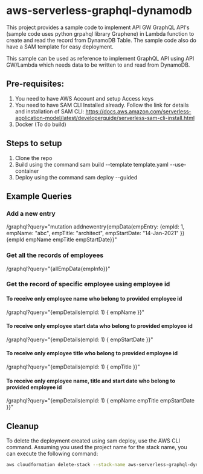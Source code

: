 # aws-serverless-graphql-dynamodb

This project provides a sample code to implement API GW GraphQL API's (sample code uses python grpahql library Graphene) in Lambda function to create and read the record from DynamoDB Table. The sample code also do have a SAM template for easy deployment.

This sample can be used as reference to implement GraphQL API using API GW/Lambda which needs data to be written to and read from DynamoDB.

## Pre-requisites:

1. You need to have AWS Account and setup Access keys
2. You need to have SAM CLI Installed already. Follow the link for details and installation of SAM CLI: https://docs.aws.amazon.com/serverless-application-model/latest/developerguide/serverless-sam-cli-install.html
3.  Docker (To do build)

## Steps to setup

1. Clone the repo
2. Build using the command sam build --template template.yaml --use-container
3. Deploy using the command sam deploy --guided

## Example Queries
### Add a new entry
/graphql?query="mutation addnewentry{empData(empEntry: {empId: 1, empName: "abc", empTitle: "architect", empStartDate: "14-Jan-2021" }) {empId empName empTitle empStartDate}}"

### Get all the records of employees
/graphql?query="{allEmpData{empInfo}}"

### Get the record of specific employee using employee id
#### To receive only employee name who belong to provided employee id
/graphql?query="{empDetails(empId: 1) { empName }}"
#### To receive only employee start data who belong to provided employee id
/graphql?query="{empDetails(empId: 1) { empStartDate }}"
#### To receive only employee title who belong to provided employee id
/graphql?query="{empDetails(empId: 1) { empTitle }}"
#### To receive only employee name, title and start date who belong to provided employee id
/graphql?query="{empDetails(empId: 1) { empName empTitle empStartDate }}"

## Cleanup

To delete the deployment created using sam deploy, use the AWS CLI command. Assuming you used the project name for the stack name, you can execute the following command:

```bash
aws cloudformation delete-stack --stack-name aws-serverless-graphql-dynamodb
```